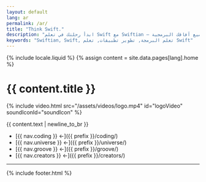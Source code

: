 ```yaml
---
layout: default
lang: ar
permalink: /ar/
title: "Think Swift."
description: "ابدأ رحلتك في تعلم Swift مع Swiftian — منصة تفاعلية مصممة للإبداع وتوسيع آفاقك البرمجية."
keywords: "Swiftian, Swift, تعلم البرمجة, تطوير تطبيقات, تعلم Swift"
---
```


{% include locale.liquid %}
{% assign content = site.data.pages[lang].home %}

# {{ content.title }}

{% include video.html src="/assets/videos/logo.mp4" id="logoVideo" soundIconId="soundIcon" %}

{{ content.text | newline_to_br }}

- [{{ nav.coding }} ←]({{ prefix }}/coding/)
- [{{ nav.universe }} ←]({{ prefix }}/universe/)
- [{{ nav.groove }} ←]({{ prefix }}/groove/)
- [{{ nav.creators }} ←]({{ prefix }}/creators/)

---
{% include footer.html %}